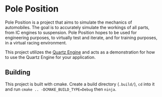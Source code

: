 # Pole Position
Pole Position is a project that aims to simulate the mechanics of automobiles.
The goal is to accurately simulate the workings of all parts, from IC engines to suspension.
Pole Position hopes to be used for engineering purposes, to virtually test and iterate, and for training purposes, in a virtual racing environment.

This project utilizes the [Quartz Engine](https://github.com/KingLineSoftworks/Quartz.git) and acts as a demonstration for how to use the Quartz Engine for your application.

## Building
This project is built with cmake. Create a build directory (`.build/`), `cd` into it and run `cmake .. -DCMAKE_BUILD_TYPE=Debug` then `ninja`.

